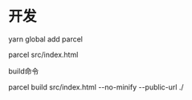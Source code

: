 # 开发

yarn global add parcel 


parcel src/index.html

build命令

parcel build src/index.html --no-minify --public-url ./
